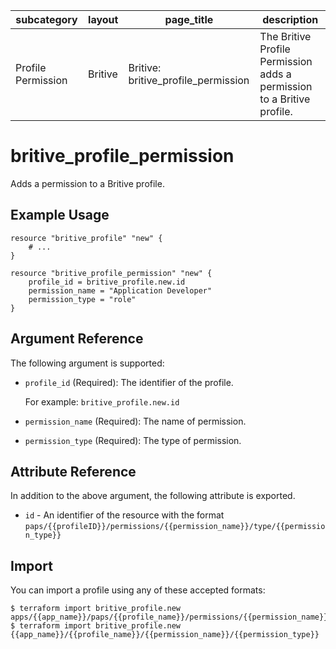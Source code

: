 | subcategory  | layout    | page_title                    | description                                            |
| ------------ | --------- | ----------------------------- | ------------------------------------------------------ |
| Profile Permission   | Britive   | Britive: britive_profile_permission   | The Britive Profile Permission adds a permission to a Britive profile. |

# britive\_profile\_permission

Adds a permission to a Britive profile.

## Example Usage

```hcl
resource "britive_profile" "new" {
    # ...
}

resource "britive_profile_permission" "new" {
    profile_id = britive_profile.new.id
    permission_name = "Application Developer"
    permission_type = "role"
}
```

## Argument Reference

The following argument is supported:

* `profile_id` (Required): The identifier of the profile.

  For example: `britive_profile.new.id`


* `permission_name` (Required): The name of permission.

* `permission_type` (Required): The type of permission.


## Attribute Reference

In addition to the above argument, the following attribute is exported.

* `id` - An identifier of the resource with the format `paps/{{profileID}}/permissions/{{permission_name}}/type/{{permission_type}}`

## Import

You can import a profile using any of these accepted formats:

```
$ terraform import britive_profile.new apps/{{app_name}}/paps/{{profile_name}}/permissions/{{permission_name}}/{{permission_type}}
$ terraform import britive_profile.new {{app_name}}/{{profile_name}}/{{permission_name}}/{{permission_type}}
```